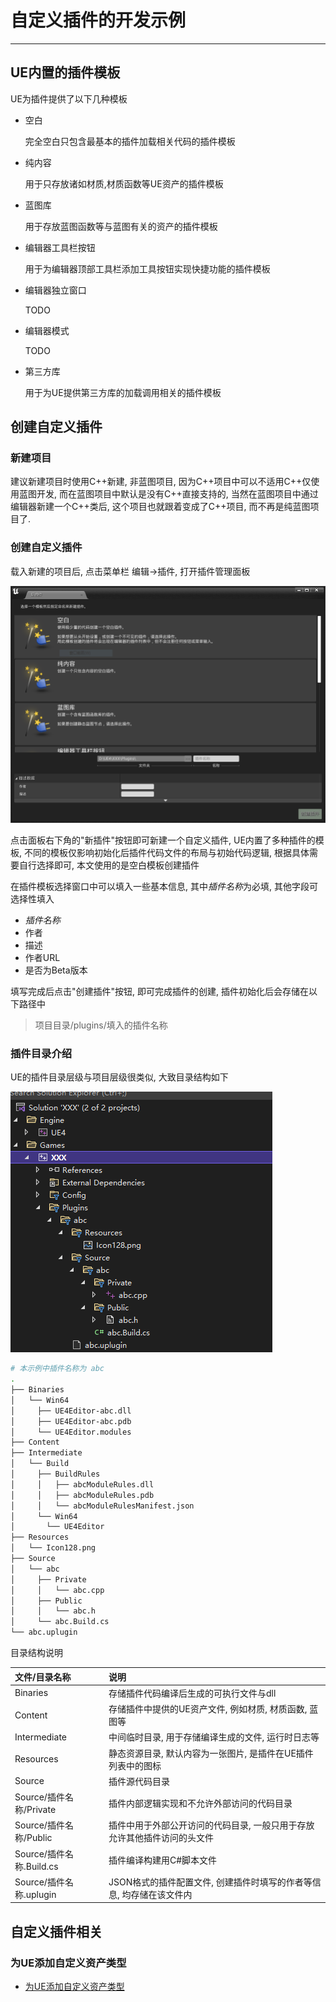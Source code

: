 # 自定义插件的开发示例

---

## UE内置的插件模板

UE为插件提供了以下几种模板
- 空白

  完全空白只包含最基本的插件加载相关代码的插件模板
- 纯内容

  用于只存放诸如材质,材质函数等UE资产的插件模板
- 蓝图库

  用于存放蓝图函数等与蓝图有关的资产的插件模板
- 编辑器工具栏按钮

  用于为编辑器顶部工具栏添加工具按钮实现快捷功能的插件模板
- 编辑器独立窗口

  TODO
- 编辑器模式

  TODO
- 第三方库

  用于为UE提供第三方库的加载调用相关的插件模板

## 创建自定义插件

### 新建项目

建议新建项目时使用C++新建, 非蓝图项目, 因为C++项目中可以不适用C++仅使用蓝图开发, 而在蓝图项目中默认是没有C++直接支持的, 当然在蓝图项目中通过编辑器新建一个C++类后, 这个项目也就跟着变成了C++项目, 而不再是纯蓝图项目了.

### 创建自定义插件

载入新建的项目后, 点击菜单栏 编辑->插件, 打开插件管理面板

![创建自定义插件](../images/创建自定义插件.png)

点击面板右下角的"新插件"按钮即可新建一个自定义插件, UE内置了多种插件的模板, 不同的模板仅影响初始化后插件代码文件的布局与初始代码逻辑, 根据具体需要自行选择即可, 本文使用的是空白模板创建插件

在插件模板选择窗口中可以填入一些基本信息, 其中*插件名称*为必填, 其他字段可选择性填入
- *插件名称*
- 作者
- 描述
- 作者URL
- 是否为Beta版本

填写完成后点击"创建插件"按钮, 即可完成插件的创建, 插件初始化后会存储在以下路径中

> 项目目录/plugins/填入的插件名称

### 插件目录介绍

UE的插件目录层级与项目层级很类似, 大致目录结构如下

![插件目录结构](../images/插件目录结构.png)

```bash
# 本示例中插件名称为 abc
.
├── Binaries
│   └── Win64
│     ├── UE4Editor-abc.dll
│     ├── UE4Editor-abc.pdb
│     └── UE4Editor.modules
├── Content
├── Intermediate
│   └── Build
│     ├── BuildRules
│     │   ├── abcModuleRules.dll
│     │   ├── abcModuleRules.pdb
│     │   └── abcModuleRulesManifest.json
│     └── Win64
│       └── UE4Editor
├── Resources
│   └── Icon128.png
├── Source
│   └── abc
│     ├── Private
│     │   └── abc.cpp
│     ├── Public
│     │   └── abc.h
│     └── abc.Build.cs
└── abc.uplugin
```

目录结构说明

|文件/目录名称|说明|
|:-|:-|
|Binaries|存储插件代码编译后生成的可执行文件与dll|
|Content|存储插件中提供的UE资产文件, 例如材质, 材质函数, 蓝图等|
|Intermediate|中间临时目录, 用于存储编译生成的文件, 运行时日志等|
|Resources|静态资源目录, 默认内容为一张图片, 是插件在UE插件列表中的图标|
|Source|插件源代码目录|
|Source/插件名称/Private|插件内部逻辑实现和不允许外部访问的代码目录|
|Source/插件名称/Public|插件中用于外部公开访问的代码目录, 一般只用于存放允许其他插件访问的头文件|
|Source/插件名称.Build.cs|插件编译构建用C#脚本文件|
|Source/插件名称.uplugin|JSON格式的插件配置文件, 创建插件时填写的作者等信息, 均存储在该文件内|

## 自定义插件相关

### 为UE添加自定义资产类型

- [为UE添加自定义资产类型](/repository/UnrealEngine/为UE添加自定义资产类型.md#为UE添加自定义资产类型)